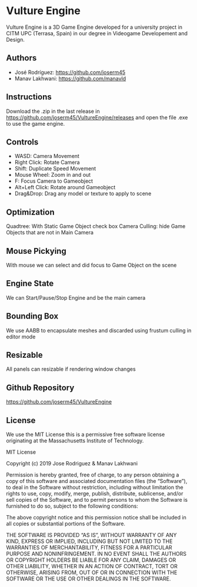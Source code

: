# Vulture Engine

Vulture Engine is a 3D Game Engine developed for a university project in CITM UPC (Terrasa, Spain) in our degree in Videogame Developement and Design.


## Authors

* José Rodríguez: https://github.com/joserm45
* Manav Lakhwani: https://github.com/manavld

## Instructions

Download the .zip in the last release in https://github.com/joserm45/VultureEngine/releases and open the file .exe to use the game engine.

## Controls

* WASD: Camera Movement
* Right Click: Rotate Camera
* Shift: Duplicate Speed Movement
* Mouse Wheel: Zoom in and out
* F: Focus Camera to Gameobject
* Alt+Left Click: Rotate around Gameobject
* Drag&Drop: Drag any model or texture to apply to scene

## Optimization

Quadtree: With Static Game Object check box
Camera Culling: hide Game Objects that are not in Main Camera

## Mouse Pickying

With mouse we can select and did focus to Game Object on the scene

## Engine State

We can Start/Pause/Stop Engine and be the main camera

## Bounding Box

We use AABB to encapsulate meshes and discarded using frustum culling in editor mode

## Resizable

All panels can resizable if rendering window changes

## Github Repository

https://github.com/joserm45/VultureEngine

## License

We use the MIT License this is a permissive free software license originating at the Massachusetts Institute of Technology.

MIT License

Copyright (c) 2019 Jose Rodriguez & Manav Lakhwani

Permission is hereby granted, free of charge, to any person obtaining a copy of this software and associated documentation files (the “Software”), to deal in the Software without restriction, including without limitation the rights to use, copy, modify, merge, publish, distribute, sublicense, and/or sell copies of the Software, and to permit persons to whom the Software is furnished to do so, subject to the following conditions:

The above copyright notice and this permission notice shall be included in all copies or substantial portions of the Software.

THE SOFTWARE IS PROVIDED “AS IS”, WITHOUT WARRANTY OF ANY KIND, EXPRESS OR IMPLIED, INCLUDING BUT NOT LIMITED TO THE WARRANTIES OF MERCHANTABILITY, FITNESS FOR A PARTICULAR PURPOSE AND NONINFRINGEMENT. IN NO EVENT SHALL THE AUTHORS OR COPYRIGHT HOLDERS BE LIABLE FOR ANY CLAIM, DAMAGES OR OTHER LIABILITY, WHETHER IN AN ACTION OF CONTRACT, TORT OR OTHERWISE, ARISING FROM, OUT OF OR IN CONNECTION WITH THE SOFTWARE OR THE USE OR OTHER DEALINGS IN THE SOFTWARE.
